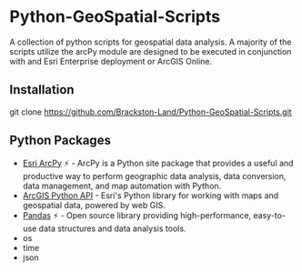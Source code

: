 # Python-GeoSpatial-Scripts


A collection of python scripts for geospatial data analysis. A majority of the scripts utilize the arcPy module are designed to be executed in conjunction with and Esri Enterprise deployment or ArcGIS Online.

## Installation
git clone https://github.com/Brackston-Land/Python-GeoSpatial-Scripts.git

## Python Packages
* [Esri ArcPy](https://pro.arcgis.com/en/pro-app/latest/arcpy/get-started/what-is-arcpy-.htm) :zap: - ArcPy is a Python site package that provides a useful and productive way to perform geographic data analysis, data conversion, data management, and map automation with Python.
* [ArcGIS Python API](https://developers.arcgis.com/python/) - Esri's Python library for working with maps and geospatial data, powered by web GIS.
* [Pandas](http://pandas.pydata.org/) :zap: - Open source library providing high-performance, easy-to-use data structures and data analysis tools.
* os
* time
* json

